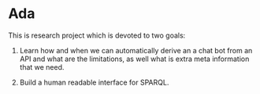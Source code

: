 # Ada 

This is research project which is devoted to two goals:

1. Learn how and when we can automatically derive an a chat bot from an API and what are the limitations, as well what is extra meta information that we need.

2. Build a human readable interface for SPARQL. 

